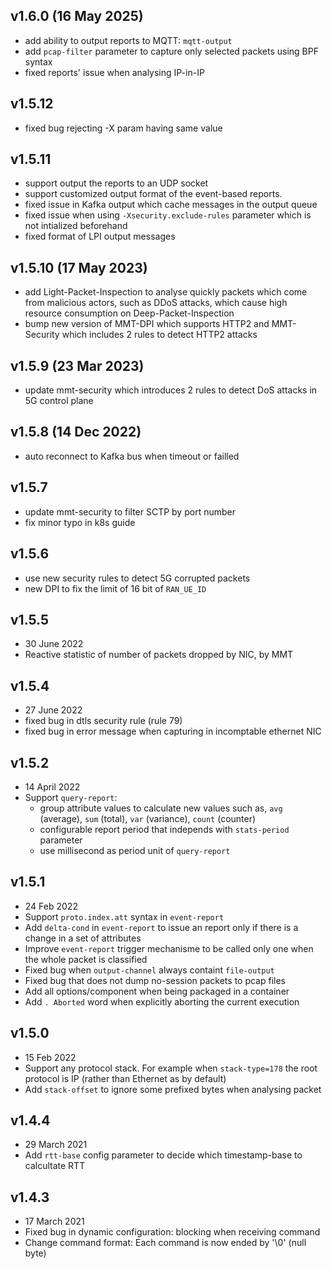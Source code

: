 ## v1.6.0 (16 May 2025)
- add ability to output reports to MQTT: `mqtt-output`
- add `pcap-filter` parameter to capture only selected packets using BPF syntax
- fixed reports' issue when analysing IP-in-IP

## v1.5.12
- fixed bug rejecting -X param having same value

## v1.5.11
- support output the reports to an UDP socket
- support customized output format of the event-based reports.
- fixed issue in Kafka output which cache messages in the output queue
- fixed issue when using `-Xsecurity.exclude-rules` parameter which is not intialized beforehand
- fixed format of LPI output messages
 
## v1.5.10 (17 May 2023)
- add Light-Packet-Inspection to analyse quickly packets which come from malicious actors, such as DDoS attacks, which cause high resource consumption on Deep-Packet-Inspection
- bump new version of MMT-DPI which supports HTTP2 and MMT-Security which includes 2 rules to detect HTTP2 attacks

## v1.5.9 (23 Mar 2023)
- update mmt-security which introduces 2 rules to detect DoS attacks in 5G control plane

## v1.5.8 (14 Dec 2022)
- auto reconnect to Kafka bus when timeout or failled

## v1.5.7
- update mmt-security to filter SCTP by port number
- fix minor typo in k8s guide 

## v1.5.6
- use new security rules to detect 5G corrupted packets
- new DPI to fix the limit of 16 bit of `RAN_UE_ID`

## v1.5.5
- 30 June 2022
- Reactive statistic of number of packets dropped by NIC, by MMT

## v1.5.4
- 27 June 2022
- fixed bug in dtls security rule (rule 79)
- fixed bug in error message when capturing in incomptable ethernet NIC
      
## v1.5.2
- 14 April 2022
- Support `query-report`:
   + group attribute values to calculate new values such as, `avg` (average), `sum` (total), `var` (variance), `count` (counter)
   + configurable report period that independs with `stats-period` parameter
   + use millisecond as period unit of `query-report`

## v1.5.1
- 24 Feb 2022
- Support `proto.index.att` syntax in `event-report`
- Add `delta-cond` in `event-report` to issue an report only if there is a change in a set of attributes
- Improve `event-report` trigger mechanisme to be called only one when the whole packet is classified
- Fixed bug when `output-channel` always containt `file-output`
- Fixed bug that does not dump no-session packets to pcap files
- Add all options/component when being packaged in a container
- Add `. Aborted` word when explicitly aborting the current execution

## v1.5.0
- 15 Feb 2022
- Support any protocol stack. For example when `stack-type=178` the root protocol is IP (rather than Ethernet as by default)
- Add `stack-offset` to ignore some prefixed bytes when analysing packet

## v1.4.4
- 29 March 2021
- Add `rtt-base` config parameter to decide which timestamp-base to calcultate RTT

## v1.4.3

- 17 March 2021
- Fixed bug in dynamic configuration: blocking when receiving command
- Change command format: Each command is now ended by '\0' (null byte) 